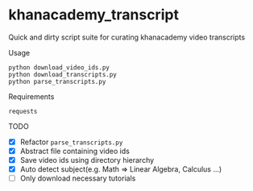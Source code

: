 # khanacademy_transcript
Quick and dirty script suite for curating khanacademy video transcripts

Usage
```
python download_video_ids.py
python download_transcripts.py
python parse_transcripts.py
```

Requirements
```
requests
```

TODO
- [x] Refactor `parse_transcripts.py`
- [x] Abstract file containing video ids
- [x] Save video ids using directory hierarchy
- [x] Auto detect subject(e.g. Math => Linear Algebra, Calculus ...)
- [ ] Only download necessary tutorials
